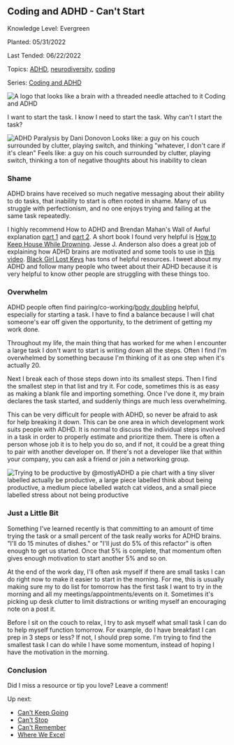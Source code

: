 ## Coding and ADHD - Can't Start

Knowledge Level: Evergreen

Planted: 05/31/2022

Last Tended: 06/22/2022

Topics: [ADHD](/topic.html?topic=ADHD), [neurodiversity](/topic.html?topic=neurodiversity), [coding](/topic.html?topic=coding)

Series: [Coding and ADHD](/series.html?series=ADHD)

![A logo that looks like a brain with a threaded needle attached to it Coding and ADHD](https://images.abbeyperini.com/ADHD-series/coding&adhd.png)

I want to start the task. I know I need to start the task. Why can't I start the task?

![ADHD Paralysis by Dani Donovon Looks like: a guy on his couch surrounded by clutter, playing switch, and thinking "whatever, I don't care if it's clean" Feels like: a guy on his couch surrounded by clutter, playing switch, thinking a ton of negative thoughts about his inability to clean](https://images.abbeyperini.com/ADHD-series/paralysis.jpeg)

### Shame

ADHD brains have received so much negative messaging about their ability to do tasks, that inability to start is often rooted in shame. Many of us struggle with perfectionism, and no one enjoys trying and failing at the same task repeatedly.

I highly recommend How to ADHD and Brendan Mahan's Wall of Awful explanation [part 1](https://www.youtube.com/watch?v=Uo08uS904Rg) and [part 2](https://www.youtube.com/watch?v=hlObsAeFNVk). A short book I found very helpful is [How to Keep House While Drowning](https://www.simonandschuster.com/books/How-to-Keep-House-While-Drowning/KC-Davis/9781668002841). Jesse J. Anderson also does a great job of explaining how ADHD brains are motivated and some tools to use in [this video](https://www.youtube.com/watch?v=JsT3KPYJFl4&t=52s). [Black Girl Lost Keys](https://blackgirllostkeys.com/) has tons of helpful resources. I tweet about my ADHD and follow many people who tweet about their ADHD because it is very helpful to know other people are struggling with these things too.

### Overwhelm

ADHD people often find pairing/co-working/[body doubling](https://www.medicalnewstoday.com/articles/body-doubling-adhd) helpful, especially for starting a task. I have to find a balance because I will chat someone's ear off given the opportunity, to the detriment of getting my work done.

Throughout my life, the main thing that has worked for me when I encounter a large task I don't want to start is writing down all the steps. Often I find I'm overwhelmed by something because I'm thinking of it as one step when it's actually 20.

Next I break each of those steps down into its smallest steps. Then I find the smallest step in that list and try it. For code, sometimes this is as easy as making a blank file and importing something. Once I've done it, my brain declares the task started, and suddenly things are much less overwhelming.

This can be very difficult for people with ADHD, so never be afraid to ask for help breaking it down. This can be one area in which development work suits people with ADHD. It is normal to discuss the individual steps involved in a task in order to properly estimate and prioritize them. There is often a person whose job it is to help you do so, and if not, it could be a great thing to pair with another developer on. If there's not a developer like that within your company, you can ask a friend or join a networking group.

![Trying to be productive by @mostlyADHD a pie chart with a tiny sliver labelled actually be productive, a large piece labelled think about being productive, a medium piece labelled watch cat videos, and a small piece labelled stress about not being productive](https://images.abbeyperini.com/ADHD-series/pie.jpeg)

### Just a Little Bit

Something I've learned recently is that committing to an amount of time trying the task or a small percent of the task really works for ADHD brains. "I'll do 15 minutes of dishes." or "I'll just do 5% of this refactor" is often enough to get us started. Once that 5% is complete, that momentum often gives enough motivation to start another 5% and so on.

At the end of the work day, I'll often ask myself if there are small tasks I can do right now to make it easier to start in the morning. For me, this is usually making sure my to do list for tomorrow has the first task I want to try in the morning and all my meetings/appointments/events on it. Sometimes it's picking up desk clutter to limit distractions or writing myself an encouraging note on a post it.

Before I sit on the couch to relax, I try to ask myself what small task I can do to help myself function tomorrow. For example, do I have breakfast I can prep in 3 steps or less? If not, I should prep some. I'm trying to find the smallest task I can do while I have some momentum, instead of hoping I have the motivation in the morning.

### Conclusion

Did I miss a resource or tip you love? Leave a comment!

Up next:

- [Can't Keep Going](/blog.html?blog=ADHD-3)
- [Can't Stop](/blog.html?blog=ADHD-4)
- [Can't Remember](/blog.html?blog=ADHD-5)
- [Where We Excel](/blog.html?blog=ADHD-6)
